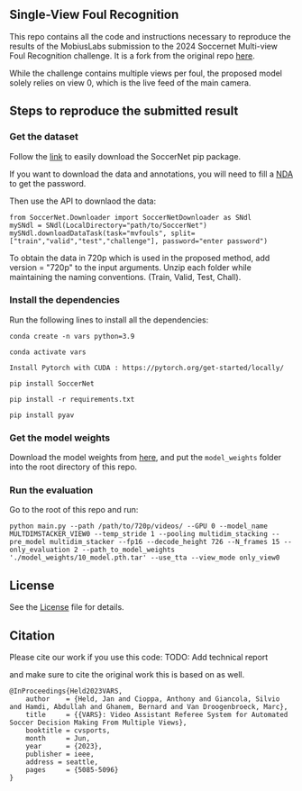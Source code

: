 
## Single-View Foul Recognition
This repo contains all the code and instructions necessary to reproduce the results of the MobiusLabs submission to the 2024 Soccernet Multi-view Foul Recognition challenge. It is a fork from the original repo [here](https://github.com/SoccerNet/sn-mvfoul).

While the challenge contains multiple views per foul, the proposed model solely relies on view 0, which is the live feed of the main camera. 

## Steps to reproduce the submitted result

### Get the dataset
Follow the [link](https://pypi.org/project/SoccerNet/) to easily download the SoccerNet pip package.

If you want to download the data and annotations, you will need to fill a [NDA](https://docs.google.com/forms/d/e/1FAIpQLSfYFqjZNm4IgwGnyJXDPk2Ko_lZcbVtYX73w5lf6din5nxfmA/viewform) to get the password.

Then use the API to downlaod the data:

```
from SoccerNet.Downloader import SoccerNetDownloader as SNdl
mySNdl = SNdl(LocalDirectory="path/to/SoccerNet")
mySNdl.downloadDataTask(task="mvfouls", split=["train","valid","test","challenge"], password="enter password")
```
To obtain the data in 720p which is used in the proposed method, add version = "720p" to the input arguments. 
Unzip each folder while maintaining the naming conventions. (Train, Valid, Test, Chall).

### Install the dependencies
Run the following lines to install all the dependencies:
```
conda create -n vars python=3.9

conda activate vars

Install Pytorch with CUDA : https://pytorch.org/get-started/locally/

pip install SoccerNet

pip install -r requirements.txt

pip install pyav

```

### Get the model weights
Download the model weights from [here](https://drive.google.com/drive/folders/1Q-ycV8-C-oLKx2fGudIv3bUdbOyCz9sw?usp=drive_link), and put the `model_weights` folder into the root directory of this repo.

### Run the evaluation
Go to the root of this repo and run:

```
python main.py --path /path/to/720p/videos/ --GPU 0 --model_name MULTDIMSTACKER_VIEW0 --temp_stride 1 --pooling multidim_stacking --pre_model multidim_stacker --fp16 --decode_height 726 --N_frames 15 --only_evaluation 2 --path_to_model_weights './model_weights/10_model.pth.tar' --use_tta --view_mode only_view0
```


## License
See the [License](LICENSE) file for details.


## Citation

Please cite our work if you use this code:
TODO: Add technical report


and make sure to cite the original work this is based on as well.

```
@InProceedings{Held2023VARS,
    author    = {Held, Jan and Cioppa, Anthony and Giancola, Silvio and Hamdi, Abdullah and Ghanem, Bernard and Van Droogenbroeck, Marc},
    title     = {{VARS}: Video Assistant Referee System for Automated Soccer Decision Making From Multiple Views},
    booktitle = cvsports,
    month     = Jun,
    year      = {2023},
	publisher = ieee,
	address = seattle,
    pages     = {5085-5096}
}
```

